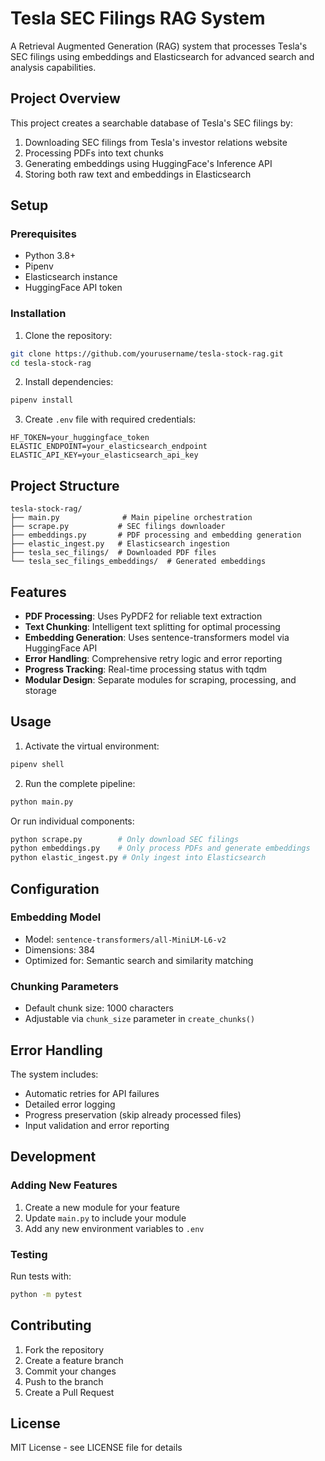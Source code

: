 # Tesla SEC Filings RAG System

A Retrieval Augmented Generation (RAG) system that processes Tesla's SEC filings using embeddings and Elasticsearch for advanced search and analysis capabilities.

## Project Overview

This project creates a searchable database of Tesla's SEC filings by:
1. Downloading SEC filings from Tesla's investor relations website
2. Processing PDFs into text chunks
3. Generating embeddings using HuggingFace's Inference API
4. Storing both raw text and embeddings in Elasticsearch

## Setup

### Prerequisites
- Python 3.8+
- Pipenv
- Elasticsearch instance
- HuggingFace API token

### Installation

1. Clone the repository:
```bash
git clone https://github.com/yourusername/tesla-stock-rag.git
cd tesla-stock-rag
```

2. Install dependencies:
```bash
pipenv install
```

3. Create `.env` file with required credentials:
```plaintext
HF_TOKEN=your_huggingface_token
ELASTIC_ENDPOINT=your_elasticsearch_endpoint
ELASTIC_API_KEY=your_elasticsearch_api_key
```

## Project Structure

```
tesla-stock-rag/
├── main.py              # Main pipeline orchestration
├── scrape.py           # SEC filings downloader
├── embeddings.py       # PDF processing and embedding generation
├── elastic_ingest.py   # Elasticsearch ingestion
├── tesla_sec_filings/  # Downloaded PDF files
└── tesla_sec_filings_embeddings/  # Generated embeddings
```

## Features

- **PDF Processing**: Uses PyPDF2 for reliable text extraction
- **Text Chunking**: Intelligent text splitting for optimal processing
- **Embedding Generation**: Uses sentence-transformers model via HuggingFace API
- **Error Handling**: Comprehensive retry logic and error reporting
- **Progress Tracking**: Real-time processing status with tqdm
- **Modular Design**: Separate modules for scraping, processing, and storage

## Usage

1. Activate the virtual environment:
```bash
pipenv shell
```

2. Run the complete pipeline:
```bash
python main.py
```

Or run individual components:
```bash
python scrape.py        # Only download SEC filings
python embeddings.py    # Only process PDFs and generate embeddings
python elastic_ingest.py # Only ingest into Elasticsearch
```

## Configuration

### Embedding Model
- Model: `sentence-transformers/all-MiniLM-L6-v2`
- Dimensions: 384
- Optimized for: Semantic search and similarity matching

### Chunking Parameters
- Default chunk size: 1000 characters
- Adjustable via `chunk_size` parameter in `create_chunks()`

## Error Handling

The system includes:
- Automatic retries for API failures
- Detailed error logging
- Progress preservation (skip already processed files)
- Input validation and error reporting

## Development

### Adding New Features

1. Create a new module for your feature
2. Update `main.py` to include your module
3. Add any new environment variables to `.env`

### Testing

Run tests with:
```bash
python -m pytest
```

## Contributing

1. Fork the repository
2. Create a feature branch
3. Commit your changes
4. Push to the branch
5. Create a Pull Request

## License

MIT License - see LICENSE file for details

